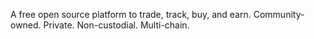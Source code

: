 A free open source platform to trade, track, buy, and earn. Community-owned. Private. Non-custodial. Multi-chain. 